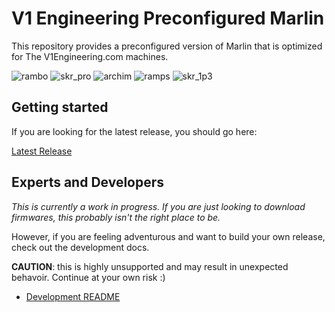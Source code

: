 # V1 Engineering Preconfigured Marlin

This repository provides a preconfigured version of Marlin that is optimized for The
V1Engineering.com machines.

![rambo](https://github.com/V1EngineeringInc/MarlinBuilder/workflows/rambo/badge.svg)
![skr_pro](https://github.com/V1EngineeringInc/MarlinBuilder/workflows/skr_pro/badge.svg)
![archim](https://github.com/V1EngineeringInc/MarlinBuilder/workflows/archim/badge.svg)
![ramps](https://github.com/V1EngineeringInc/MarlinBuilder/workflows/ramps/badge.svg)
![skr_1p3](https://github.com/V1EngineeringInc/MarlinBuilder/workflows/skr_1p3/badge.svg)

## Getting started

If you are looking for the latest release, you should go here:

[Latest Release](https://github.com/V1EngineeringInc/MarlinBuilder/releases/latest)

## Experts and Developers

_This is currently a work in progress. If you are just looking to download firmwares, this probably isn't the right place to be._

However, if you are feeling adventurous and want to build your own release, check out the development docs. 

__CAUTION__: this is highly unsupported and may result in unexpected behavoir. Continue at your own risk :)

 - [Development README](src/docs/README.md)